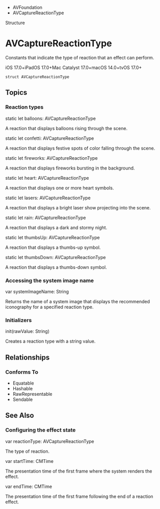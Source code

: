 

- AVFoundation
-  AVCaptureReactionType 

Structure

# AVCaptureReactionType

Constants that indicate the type of reaction that an effect can perform.

iOS 17.0+iPadOS 17.0+Mac Catalyst 17.0+macOS 14.0+tvOS 17.0+

``` source
struct AVCaptureReactionType
```

## Topics

### Reaction types

static let balloons: AVCaptureReactionType

A reaction that displays balloons rising through the scene.

static let confetti: AVCaptureReactionType

A reaction that displays festive spots of color falling through the scene.

static let fireworks: AVCaptureReactionType

A reaction that displays fireworks bursting in the background.

static let heart: AVCaptureReactionType

A reaction that displays one or more heart symbols.

static let lasers: AVCaptureReactionType

A reaction that displays a bright laser show projecting into the scene.

static let rain: AVCaptureReactionType

A reaction that displays a dark and stormy night.

static let thumbsUp: AVCaptureReactionType

A reaction that displays a thumbs-up symbol.

static let thumbsDown: AVCaptureReactionType

A reaction that displays a thumbs-down symbol.

### Accessing the system image name

var systemImageName: String

Returns the name of a system image that displays the recommended iconography for a specified reaction type.

### Initializers

init(rawValue: String)

Creates a reaction type with a string value.

## Relationships

### Conforms To

- Equatable
- Hashable
- RawRepresentable
- Sendable

## See Also

### Configuring the effect state

var reactionType: AVCaptureReactionType

The type of reaction.

var startTime: CMTime

The presentation time of the first frame where the system renders the effect.

var endTime: CMTime

The presentation time of the first frame following the end of a reaction effect.

